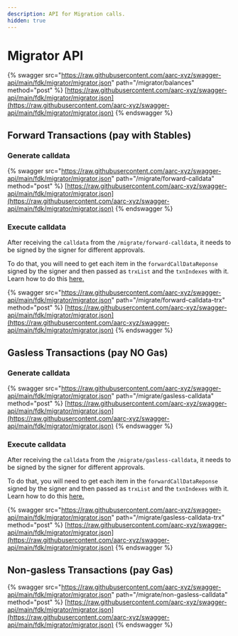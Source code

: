 ```yaml
---
description: API for Migration calls.
hidden: true
---
```


# Migrator API

{% swagger src="https://raw.githubusercontent.com/aarc-xyz/swagger-api/main/fdk/migrator/migrator.json" path="/migrator/balances" method="post" %}
[https://raw.githubusercontent.com/aarc-xyz/swagger-api/main/fdk/migrator/migrator.json](https://raw.githubusercontent.com/aarc-xyz/swagger-api/main/fdk/migrator/migrator.json)
{% endswagger %}

## Forward Transactions (pay with Stables)

### Generate calldata&#x20;

{% swagger src="https://raw.githubusercontent.com/aarc-xyz/swagger-api/main/fdk/migrator/migrator.json" path="/migrate/forward-calldata" method="post" %}
[https://raw.githubusercontent.com/aarc-xyz/swagger-api/main/fdk/migrator/migrator.json](https://raw.githubusercontent.com/aarc-xyz/swagger-api/main/fdk/migrator/migrator.json)
{% endswagger %}

### Execute calldata

After receiving the `calldata` from the `/migrate/forward-calldata`, it needs to be signed by the signer for different approvals.&#x20;

To do that, you will need to get each item in the `forwardCallDataReponse` signed by the signer and then passed as `trxList` and the `txnIndexes` with it. Learn how to do this [here](signing-calldata-for-execution.md)[.](signing-calldata-for-execution.md#signing-the-forward-calldata)

{% swagger src="https://raw.githubusercontent.com/aarc-xyz/swagger-api/main/fdk/migrator/migrator.json" path="/migrate/forward-calldata-trx" method="post" %}
[https://raw.githubusercontent.com/aarc-xyz/swagger-api/main/fdk/migrator/migrator.json](https://raw.githubusercontent.com/aarc-xyz/swagger-api/main/fdk/migrator/migrator.json)
{% endswagger %}

## Gasless Transactions (pay NO Gas)

### Generate calldata

{% swagger src="https://raw.githubusercontent.com/aarc-xyz/swagger-api/main/fdk/migrator/migrator.json" path="/migrate/gasless-calldata" method="post" %}
[https://raw.githubusercontent.com/aarc-xyz/swagger-api/main/fdk/migrator/migrator.json](https://raw.githubusercontent.com/aarc-xyz/swagger-api/main/fdk/migrator/migrator.json)
{% endswagger %}

### Execute calldata

After receiving the `calldata` from the `/migrate/gasless-calldata`, it needs to be signed by the signer for different approvals.&#x20;

To do that, you will need to get each item in the `forwardCallDataReponse` signed by the signer and then passed as `trxList` and the `txnIndexes` with it. Learn how to do this [here](signing-calldata-for-execution.md#gasless-transactions)[.](signing-calldata-for-execution.md#signing-the-forward-calldata)

{% swagger src="https://raw.githubusercontent.com/aarc-xyz/swagger-api/main/fdk/migrator/migrator.json" path="/migrate/gasless-calldata-trx" method="post" %}
[https://raw.githubusercontent.com/aarc-xyz/swagger-api/main/fdk/migrator/migrator.json](https://raw.githubusercontent.com/aarc-xyz/swagger-api/main/fdk/migrator/migrator.json)
{% endswagger %}

## Non-gasless Transactions (pay Gas)

{% swagger src="https://raw.githubusercontent.com/aarc-xyz/swagger-api/main/fdk/migrator/migrator.json" path="/migrate/non-gasless-calldata" method="post" %}
[https://raw.githubusercontent.com/aarc-xyz/swagger-api/main/fdk/migrator/migrator.json](https://raw.githubusercontent.com/aarc-xyz/swagger-api/main/fdk/migrator/migrator.json)
{% endswagger %}
